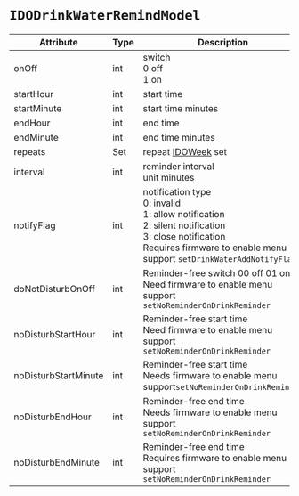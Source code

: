 # `IDODrinkWaterRemindModel`

| Attribute | Type | Description |
| ----------- | ------- | ------------ |
| onOff | int | switch<br/>0 off<br/>1 on|
| startHour | int | start time|
| startMinute | int | start time minutes|
| endHour | int | end time|
| endMinute | int | end time minutes |
| repeats | Set<IDOWeek> | repeat [IDOWeek](../enum/IDOWeek.md) set |
| interval | int | reminder interval<br/>unit minutes |
| notifyFlag | int | notification type<br/>0: invalid<br/>1: allow notification<br/>2: silent notification<br/>3: close notification<br/>Requires firmware to enable menu support `setDrinkWaterAddNotifyFlag` |
| doNotDisturbOnOff | int | Reminder-free switch 00 off 01 on<br/>Need firmware to enable menu support `setNoReminderOnDrinkReminder` |
| noDisturbStartHour | int | Reminder-free start time<br/>Need firmware to enable menu support` setNoReminderOnDrinkReminder` |
| noDisturbStartMinute | int | Reminder-free start time<br/>Needs firmware to enable menu support`setNoReminderOnDrinkReminder` |
| noDisturbEndHour | int | Reminder-free end time<br/>Needs firmware to enable menu support` setNoReminderOnDrinkReminder` |
| noDisturbEndMinute | int | Reminder-free end time<br/>Requires firmware to enable menu support `setNoReminderOnDrinkReminder` |


